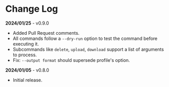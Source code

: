 # Change Log

**2024/01/25** - v0.9.0

- Added Pull Request comments.
- All commands follow a `--dry-run` option to test the command before executing it.
- Subcommands like `delete`, `upload`, `download` support a list of arguments to process.
- Fix: `--output format` should supersede profile's option.

**2024/01/05** - v0.8.0

- Initial release.
